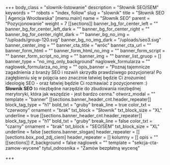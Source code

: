 +++
body_class = "slownik-listowanie"
description = "Słownik SEO/SEM"
keywords = ""
robots = "index, follow"
slug = "slownik"
title = "Słownik SEO | Agencja Wrocławska"
[menu.main]
name = "Słownik SEO"
parent = "Pozycjonowanie"
weight = 7
[[sections]]
banner_bg_for_center_left = ""
banner_bg_for_center_left_dark = ""
banner_bg_for_center_right = ""
banner_bg_for_center_right_dark = ""
banner_bg_no_img = "/uploads/group-120.svg"
banner_bg_no_img_dark = "/uploads/seo3.svg"
banner_center_img = ""
banner_cta_title = "wróc"
banner_cta_url = ""
banner_form_html = ""
banner_form_html_no_img = ""
banner_form_script = ""
banner_form_script_no_img = ""
banner_img = ""
banner_list_gruop = []
banner_type = "no_img_only_background"
naglowek_formularza = ""
naglowek_formularza_no_img = ""
opis_banner = "Poznaj tajemnicze zagadnienia z branży SEO i rozwiń skrzydła prawdziwego pozycjonera! Po zagłębieniu się w pojęcia seo znacznie łatwiej będzie Ci zrozumieć ideologię SEO - oraz łatwiej będzie Ci rozmawiać z pozycjonerem :)<br><strong>Słownik SEO</strong> to niezbędne narzędzie do zbudowania niezbędnej merytoryki, która jak wszędzie - jest bardzo cenna."
otworz_modal = ""
template = "banner"
[[sections.banner_header_cnt.header_repeater]]
block_tag_type = "h1"
bold_txt = "gruby"
break_line = true
color_txt = "czerwony"
ornament = "brak"
txt_block = "Słownik"
txt_block_size = "XL"
underline = true
[[sections.banner_header_cnt.header_repeater]]
block_tag_type = "h1"
bold_txt = "gruby"
break_line = false
color_txt = "czarny"
ornament = "brak"
txt_block = "SEO/SEM"
txt_block_size = "XL"
underline = false
[sections.banner_slogan]
header_repeater = []
[sections.box_pod_zdj_ciem]
header_repeater = []
kolumny = []
opis = ""
[[sections]]
if_background = false
naglowek = ""
template = "sekcja-cta-zamow-wycene"
tytul_odnosnika = "Zamów bezpłatną wycenę"

+++
